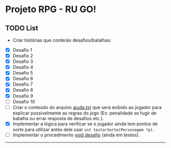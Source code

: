 # Projeto RPG - RU GO!
## TODO List
- Criar histórias que conterão desafios/batalhas:  
- [x] Desafio 1  
- [x] Desafio 2  
- [x] Desafio 3  
- [x] Desafio 4  
- [x] Desafio 5  
- [x] Desafio 6  
- [x] Desafio 7  
- [x] Desafio 8  
- [x] Desafio 9  
- [ ] Desafio 10  
- [ ] Criar o conteúdo do arquivo [ajuda.txt](https://github.com/philorocha/projeto-ip-rpg/blob/master/ProjetoRpgTeste/ajuda.txt) que será exibido ao jogador para explicar possivelmente as regras do jogo (Ex: penalidade se fugir de batalha ou errar resposta de desafios etc.).  
- [x] Implementar a lógica para verificar se o jogador ainda tem pontos de sorte para utilizar antes dele usar `int testarSorte(Personagem *p)`.  
- [ ] Implementar o procedimento [void desafio](https://github.com/philorocha/projeto-ip-rpg/blob/4bb8961f12683beb3d981081f6cd13bb0fd80468/ProjetoRpgTeste/toolbox.h#L239) (ainda em testes).  

---
